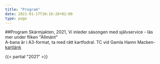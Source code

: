 ```yaml
---
title: "Program"
date: 2021-01-17T10:16:28+02:00
type: page
---
```


##Program 
Skärmjakten, 2021, 
Vi inleder säsongen med självservice - läs mer under fliken "Allmänt"  
A-bana är i A3-format, ta med rätt kartfodral. TC vid Gamla Hamn Macken- [kartlänk](https://asiointi.maanmittauslaitos.fi/karttapaikka/?lang=fi&share=customMarker&n=7069034.701167223&e=286720.4737607971&title=SJ/RJ%2014.-18.4.&desc=Kartor,%20sj%C3%A4lvservice%20%0AKartat,%20omatoimi&zoom=11&layers=%5B%7B%22id%22:2,%22opacity%22:100%7D%5D)   

{{< partial "2021" >}}



